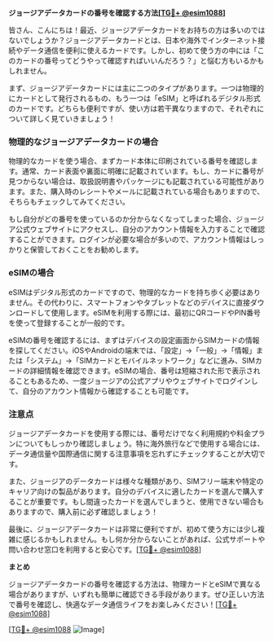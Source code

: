 **ジョージアデータカードの番号を確認する方法[[TG💪+ @esim1088](https://t.me/s/esim1088)]**

皆さん、こんにちは！最近、ジョージアデータカードをお持ちの方は多いのではないでしょうか？ジョージアデータカードとは、日本や海外でインターネット接続やデータ通信を便利に使えるカードです。しかし、初めて使う方の中には「このカードの番号ってどうやって確認すればいいんだろう？」と悩む方もいるかもしれません。

まず、ジョージアデータカードには主に二つのタイプがあります。一つは物理的にカードとして発行されるもの、もう一つは「eSIM」と呼ばれるデジタル形式のカードです。どちらも便利ですが、使い方は若干異なりますので、それぞれについて詳しく見ていきましょう！

### 物理的なジョージアデータカードの場合

物理的なカードを使う場合、まずカード本体に印刷されている番号を確認します。通常、カード表面や裏面に明確に記載されています。もし、カードに番号が見つからない場合は、取扱説明書やパッケージにも記載されている可能性があります。また、購入時のレシートやメールに記載されている場合もありますので、そちらもチェックしてみてください。

もし自分がどの番号を使っているのか分からなくなってしまった場合、ジョージア公式ウェブサイトにアクセスし、自分のアカウント情報を入力することで確認することができます。ログインが必要な場合が多いので、アカウント情報はしっかりと保管しておくことをお勧めします。

### eSIMの場合

eSIMはデジタル形式のカードですので、物理的なカードを持ち歩く必要はありません。その代わりに、スマートフォンやタブレットなどのデバイスに直接ダウンロードして使用します。eSIMを利用する際には、最初にQRコードやPIN番号を使って登録することが一般的です。

eSIMの番号を確認するには、まずはデバイスの設定画面からSIMカードの情報を探してください。iOSやAndroidの端末では、「設定」→「一般」→「情報」または「システム」→「SIMカードとモバイルネットワーク」などに進み、SIMカードの詳細情報を確認できます。eSIMの場合、番号は短縮された形で表示されることもあるため、一度ジョージアの公式アプリやウェブサイトでログインして、自分のアカウント情報から確認することも可能です。

### 注意点

ジョージアデータカードを使用する際には、番号だけでなく利用規約や料金プランについてもしっかり確認しましょう。特に海外旅行などで使用する場合には、データ通信量や国際通信に関する注意事項を忘れずにチェックすることが大切です。

また、ジョージアのデータカードは様々な種類があり、SIMフリー端末や特定のキャリア向けの製品があります。自分のデバイスに適したカードを選んで購入することが重要です。もし間違ったカードを選んでしまうと、使用できない場合もありますので、購入前に必ず確認しましょう！

最後に、ジョージアデータカードは非常に便利ですが、初めて使う方には少し複雑に感じるかもしれません。もし何か分からないことがあれば、公式サポートや問い合わせ窓口を利用すると安心です。[[TG💪+ @esim1088](https://t.me/s/esim1088)]

**まとめ**

ジョージアデータカードの番号を確認する方法は、物理カードとeSIMで異なる場合がありますが、いずれも簡単に確認できる手段があります。ぜひ正しい方法で番号を確認し、快適なデータ通信ライフをお楽しみください！[[TG💪+ @esim1088](https://t.me/s/esim1088)]

[[TG💪+ @esim1088](https://t.me/s/esim1088) ![Image](https://i.postimg.cc/Y0z9fWf4/image.png)]